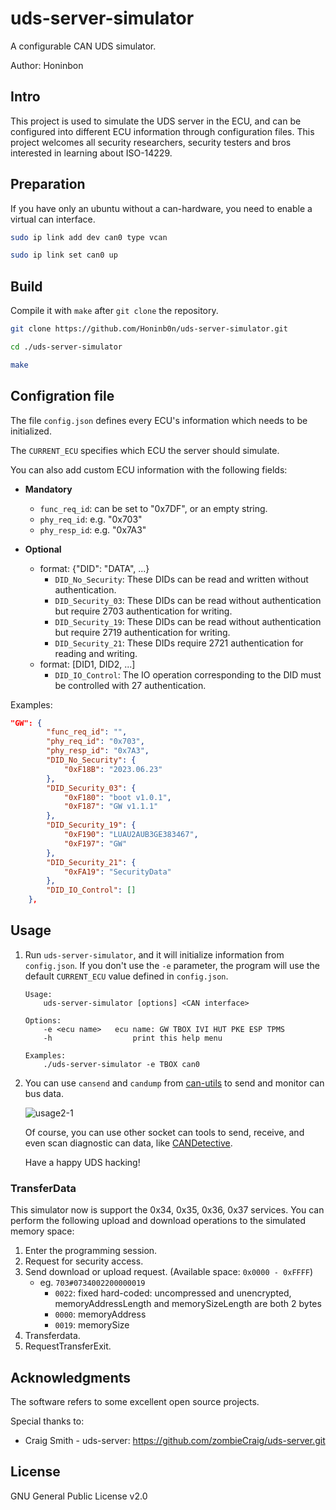 # uds-server-simulator
A configurable CAN UDS simulator.

Author: Honinbon

## Intro
This project is used to simulate the UDS server in the ECU, and can be configured into different ECU information through configuration files. This project welcomes all security researchers, security testers and bros interested in learning about ISO-14229.

## Preparation
If you have only an ubuntu without a can-hardware, you need to enable a virtual can interface.
```sh
sudo ip link add dev can0 type vcan

sudo ip link set can0 up
```

## Build
Compile it with `make` after `git clone` the repository.

```sh
git clone https://github.com/Honinb0n/uds-server-simulator.git

cd ./uds-server-simulator

make
```

## Configration file
The file `config.json` defines every ECU's information which needs to be initialized.

The `CURRENT_ECU` specifies which ECU the server should simulate.

You can also add custom ECU information with the following fields:

* **Mandatory**
    * `func_req_id`: can be set to "0x7DF", or an empty string.
    * `phy_req_id`: e.g. "0x703"
    * `phy_resp_id`: e.g. "0x7A3"    

* **Optional** 
    * format: {"DID": "DATA", ...}   
        * `DID_No_Security`: These DIDs can be read and written without authentication.
        * `DID_Security_03`: These DIDs can be read without authentication but require 2703 authentication for writing.
        * `DID_Security_19`: These DIDs can be read without authentication but require 2719 authentication for writing.   
        * `DID_Security_21`: These DIDs require 2721 authentication for reading and writing.
    * format: [DID1, DID2, ...] 
        * `DID_IO_Control`: The IO operation corresponding to the DID must be controlled with 27 authentication.

Examples:
```json
"GW": {
        "func_req_id": "",
        "phy_req_id": "0x703",
        "phy_resp_id": "0x7A3",
        "DID_No_Security": {
            "0xF18B": "2023.06.23"
        },
        "DID_Security_03": {
            "0xF180": "boot v1.0.1", 
            "0xF187": "GW v1.1.1"
        },
        "DID_Security_19": {
            "0xF190": "LUAU2AUB3GE383467",
            "0xF197": "GW"
        },
        "DID_Security_21": {
            "0xFA19": "SecurityData"
        },
        "DID_IO_Control": []
    },
```

## Usage
1. Run `uds-server-simulator`, and it will initialize information from `config.json`. If you don't use the `-e` parameter, the program will use the default `CURRENT_ECU` value defined in `config.json`.

    ```
    Usage:   
        uds-server-simulator [options] <CAN interface> 

    Options:  
        -e <ecu name>	ecu name: GW TBOX IVI HUT PKE ESP TPMS   
        -h                  print this help menu  

    Examples:   
        ./uds-server-simulator -e TBOX can0  
    ```

2. You can use `cansend` and `candump` from [can-utils](https://github.com/linux-can/can-utils.git) to send and monitor can bus data.   

    ![usage2-1](./pic/usage2-1.png) 
    
    Of course, you can use other socket can tools to send, receive, and even scan diagnostic can data, like [CANDetective](https://github.com/Honinb0n/CANDetective.git "coming soon in a few weeks").

    Have a happy UDS hacking!

### TransferData

This simulator now is support the 0x34, 0x35, 0x36, 0x37 services. You can perform the following upload and download operations to the simulated memory space:

1. Enter the programming session.
2. Request for security access.
3. Send download or upload request. (Available space: `0x0000 - 0xFFFF`)
    - eg. `703#0734002200000019`
        - `0022`: fixed hard-coded: uncompressed and unencrypted, memoryAddressLength and memorySizeLength are both 2 bytes
        - `0000`: memoryAddress
        - `0019`: memorySize
4. Transferdata.
5. RequestTransferExit.

## Acknowledgments
The software refers to some excellent open source projects.

Special thanks to:

* Craig Smith - uds-server: <https://github.com/zombieCraig/uds-server.git>

## License
GNU General Public License v2.0



